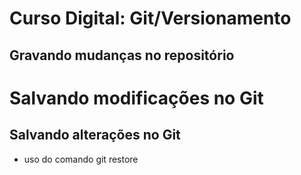 # Curso Digital: Git/Versionamento

## Gravando mudanças no repositório

# Salvando modificações no Git

## Salvando alterações no Git
* uso do comando git restore